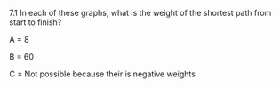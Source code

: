 7.1 In each of these graphs, what is the weight of the shortest path from
start to finish?

A = 8

B = 60

C = Not possible because their is negative weights
